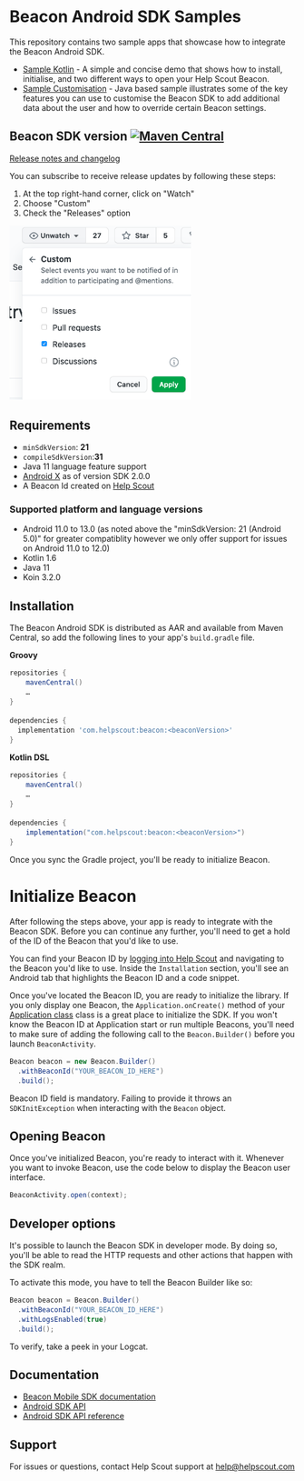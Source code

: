 # Beacon Android SDK Samples

This repository contains two sample apps that showcase how to integrate the Beacon Android SDK.

* [Sample Kotlin](./sample-kotlin) - A simple and concise demo that shows how to install, initialise, and two different ways to open your Help Scout Beacon.
* [Sample Customisation](./sample-customisation) - Java based sample illustrates some of the key features you can use to customise the Beacon SDK to add additional data about the user and how to override certain Beacon settings.

## Beacon SDK version [![Maven Central](https://maven-badges.herokuapp.com/maven-central/com.helpscout/beacon/badge.svg?gav=true)](https://maven-badges.herokuapp.com/maven-central/com.helpscout/beacon)

[Release notes and changelog](https://github.com/helpscout/beacon-android-sdk-sample/blob/master/CHANGELOG.md)

You can subscribe to receive release updates by following these steps:
1. At the top right-hand corner, click on "Watch"
2. Choose "Custom"
3. Check the "Releases" option

[<img src="./docs/subscribe-to-releases.png" width="320">](./docs/subscribe-to-releases.png)

## Requirements

* `minSdkVersion`: **21**
* `compileSdkVersion`:**31**
* Java 11 language feature support
* [Android X](https://developer.android.com/jetpack/androidx/) as of version SDK 2.0.0
* A Beacon Id created on [Help Scout](https://secure.helpscout.net/settings/beacons/)

### Supported platform and language versions

* Android 11.0 to 13.0 (as noted above the "minSdkVersion: 21 (Android 5.0)" for greater compatiblity however we only offer support for issues on Android 11.0 to 12.0)
* Kotlin 1.6
* Java 11
* Koin 3.2.0

## Installation
The Beacon Android SDK is distributed as AAR and available from Maven Central, so add the following lines to your app's `build.gradle` file.

**Groovy**
```groovy
repositories {
    mavenCentral()
    …
}

dependencies {
  implementation 'com.helpscout:beacon:<beaconVersion>'
}
```

**Kotlin DSL**
```groovy
repositories {
    mavenCentral()
    …
}

dependencies {
    implementation("com.helpscout:beacon:<beaconVersion>")
}
```

Once you sync the Gradle project, you'll be ready to initialize Beacon.


# Initialize Beacon

After following the steps above, your app is ready to integrate with the Beacon SDK. Before you can continue any further, you'll need to get a hold of the ID of the Beacon that you'd like to use.

You can find your Beacon ID by [logging into Help Scout](https://secure.helpscout.net/settings/beacons) and navigating to the Beacon you'd like to use. Inside the `Installation` section, you'll see an Android tab that highlights the Beacon ID and a code snippet.

Once you've located the Beacon ID, you are ready to initialize the library. If you only display one Beacon, the `Application.onCreate()` method of your [Application class](https://developer.android.com/reference/android/app/Application.html)
class is a great place to initialize the SDK. If you won't know the Beacon ID at Application start or run multiple Beacons, you'll need to make sure of adding the following call to the `Beacon.Builder()` before you launch `BeaconActivity`.  

```java
Beacon beacon = new Beacon.Builder()
  .withBeaconId("YOUR_BEACON_ID_HERE")       
  .build();
```

Beacon ID field is mandatory. Failing to provide it throws an `SDKInitException`
when interacting with the `Beacon` object.

## Opening Beacon

Once you've initialized Beacon, you're ready to interact with it. Whenever you want
to invoke Beacon, use the code below to display the Beacon user interface.

```java
BeaconActivity.open(context);
```

## Developer options

It's possible to launch the Beacon SDK in developer mode. By doing so, you'll be able to read
the HTTP requests and other actions that happen with the SDK realm.

To activate this mode, you have to tell the Beacon Builder like so:

```java
Beacon beacon = Beacon.Builder()
  .withBeaconId("YOUR_BEACON_ID_HERE")       
  .withLogsEnabled(true)       
  .build();
```

To verify, take a peek in your Logcat.


## Documentation

* [Beacon Mobile SDK documentation](https://developer.helpscout.com/beacon-2/mobile/)
* [Android SDK API](https://developer.helpscout.com/beacon-2/android/)
* [Android SDK API reference](https://developer.helpscout.com/beacon-2/android-api/beacon/index.html)


## Support

For issues or questions, contact Help Scout support at [help@helpscout.com](mailto:help@helpscout.com?subject=%5BAndroid%20Beacon%20SDK%5D%20Issue%20report&body=Technical%20details%0A%0A-%20Beacon%20version%3A%0A-%20Android%20OS%20version%3A%0A-%20Device%20make%2Fmodel%3A%0A-%20Impacted%20user%20count%3A%0A%0AActual%20outcome%0A%0A%20%20%20%20Beacon%20did%20or%20did%20not...%0A%0AExpected%20outcome%0A%0A%20%20%20%20Beacon%20should...%0A%0ASteps%20to%20reproduce%0A%0A%20%20%20%201.%20%E2%80%A6%0A%20%20%20%202.%20%E2%80%A6%0A%20%20%20%203.%20%E2%80%A6%0A%0AScreenshots%2FScreen%20Recording%0A%0A%20%20%20%20Please%20add%20any%20images%20or%20videos%20to%20support%20your%20report.%0A%0AAdditional%20Information%0A%0A%20%20%20%20Please%20attach%20any%20crash%20logs)
